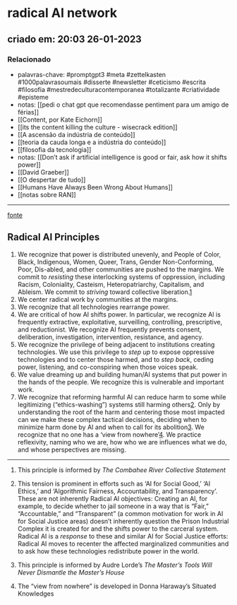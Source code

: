 # radical AI network
## criado em: 20:03 26-01-2023

### Relacionado
- palavras-chave: #promptgpt3 #meta #zettelkasten #1000palavrasoumais #disserte #newsletter #ceticismo #escrita #filosofia #mestredeculturacontemporanea #totalizante #criatividade #episteme 
- notas: [[pedi o chat gpt que recomendasse pentiment para um amigo de férias]]
- [[Content, por Kate Eichorn]]
- [[its the content killing the culture - wisecrack edition]]
- [[A ascensão da indústria de conteúdo]]
- [[teoria da cauda longa e a indústria do conteúdo]]
- [[filosofia da tecnologia]]
- notas: [[Don’t ask if artificial intelligence is good or fair, ask how it shifts power]]
- [[David Graeber]]
- [[O despertar de tudo]]
- [[Humans Have Always Been Wrong About Humans]]
- [[notas sobre RAN]]
---
[fonte](https://radicalai.net/principles)

## Radical AI Principles

1.  We recognize that power is distributed unevenly, and People of Color, Black, Indigenous, Women, Queer, Trans, Gender Non-Conforming, Poor, Dis-abled, and other communities are pushed to the margins. We commit to _resisting_ these interlocking systems of oppression, including Racism, Coloniality, Casteism, Heteropatriarchy, Capitalism, and Ableism. We commit to _striving_ toward collective liberation.[1](https://radicalai.net/principles#fn:1)
2.  We center radical work by communities at the margins.
3.  We recognize that all technologies rearrange power.
4.  We are critical of how AI shifts power. In particular, we recognize AI is frequently extractive, exploitative, surveilling, controlling, prescriptive, and reductionist. We recognize AI frequently prevents consent, deliberation, investigation, intervention, resistance, and agency.
5.  We recognize the privilege of being adjacent to institutions creating technologies. We use this privilege to _step up_ to expose oppressive technologies and to center those harmed, and to _step back_, ceding power, listening, and co-conspiring when those voices speak.
6.  We value dreaming up and building human/AI systems that put power in the hands of the people. We recognize this is vulnerable and important work.
7.  We recognize that reforming harmful AI can reduce harm to some while legitimizing (“ethics-washing”) systems still harming others[2](https://radicalai.net/principles#fn:2). Only by understanding the root of the harm and centering those most impacted can we make these complex tactical decisions, deciding when to minimize harm done by AI and when to call for its abolition[3](https://radicalai.net/principles#fn:3). We recognize that no one has a ‘view from nowhere’[4](https://radicalai.net/principles#fn:4). We practice reflexivity, naming who we are, how who we are influences what we do, and whose perspectives are missing.

---

1.  This principle is informed by _The Combahee River Collective Statement_
    
2.  This tension is prominent in efforts such as ‘AI for Social Good,’ ‘AI Ethics,’ and ‘Algorithmic Fairness, Accountability, and Transparency’. These are not inherently Radical AI objectives: Creating an AI, for example, to decide whether to jail someone in a way that is “Fair,” “Accountable,” and “Transparent” (a common motivation for work in AI for Social Justice areas) doesn’t inherently question the Prison Industrial Complex it is created for and the shifts power to the carceral system. Radical AI is a _response_ to these and similar AI for Social Justice efforts: Radical AI moves to recenter the affected marginalized communities and to ask how these technologies redistribute power in the world. 
    
3.  This principle is informed by Audre Lorde’s _The Master’s Tools Will Never Dismantle the Master’s House_ 
    
4.  The “view from nowhere” is developed in Donna Haraway’s Situated Knowledges 


